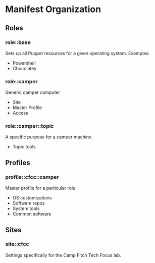 Manifest Organization
=====================

Roles
-----
### role::base
Sets up all Puppet resources for a given operating system. Examples:
* Powershell
* Chocolatey

### role::camper
Generic camper computer
* Site
* Master Profile
* Access
### role::camper::topic
A specific purpose for a camper machine.
* Topic tools

Profiles
--------
### profile::cfcc::camper
Master profile for a particular role.
* OS customizations
* Software repos
* System tools
* Common software

Sites
----- 
### site::cfcc
Settings specifically for the Camp Fitch Tech Focus lab.
